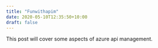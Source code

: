 ```yaml
---
title: "Funwithapim"
date: 2020-05-10T12:35:50+10:00
draft: false
---
```


This post will cover some aspects of azure api management.
